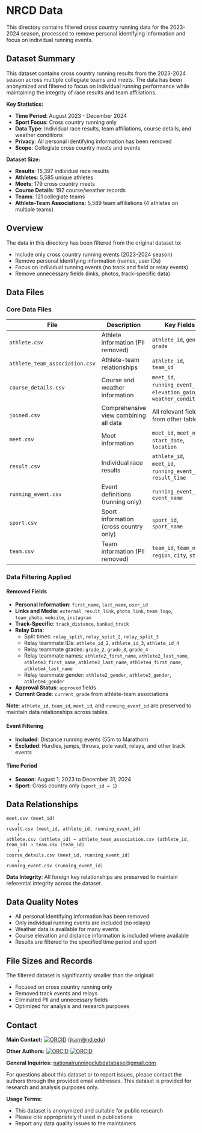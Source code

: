 # NRCD Data

This directory contains filtered cross country running data for the 2023-2024 season, processed to remove personal identifying information and focus on individual running events.

## Dataset Summary

This dataset contains cross country running results from the 2023-2024 season across multiple collegiate teams and meets. The data has been anonymized and filtered to focus on individual running performance while maintaining the integrity of race results and team affiliations.

**Key Statistics:**
- **Time Period**: August 2023 - December 2024
- **Sport Focus**: Cross country running only
- **Data Type**: Individual race results, team affiliations, course details, and weather conditions
- **Privacy**: All personal identifying information has been removed
- **Scope**: Collegiate cross country meets and events

**Dataset Size:**
- **Results**: 15,397 individual race results
- **Athletes**: 5,585 unique athletes
- **Meets**: 179 cross country meets
- **Course Details**: 192 course/weather records
- **Teams**: 121 collegiate teams
- **Athlete-Team Associations**: 5,589 team affiliations (4 athletes on multiple teams)

## Overview

The data in this directory has been filtered from the original dataset to:
- Include only cross country running events (2023-2024 season)
- Remove personal identifying information (names, user IDs)
- Focus on individual running events (no track and field or relay events)
- Remove unnecessary fields (links, photos, track-specific data)

## Data Files

### Core Data Files

| File | Description | Key Fields |
|------|-------------|------------|
| `athlete.csv` | Athlete information (PII removed) | `athlete_id`, `gender`, `grade` |
| `athlete_team_association.csv` | Athlete-team relationships | `athlete_id`, `team_id` |
| `course_details.csv` | Course and weather information | `meet_id`, `running_event_id`, `elevation_gain`, `weather_conditions` |
| `joined.csv` | Comprehensive view combining all data | All relevant fields from other tables |
| `meet.csv` | Meet information | `meet_id`, `meet_name`, `start_date`, `location` |
| `result.csv` | Individual race results | `athlete_id`, `meet_id`, `running_event_id`, `result_time` |
| `running_event.csv` | Event definitions (running only) | `running_event_id`, `event_name` |
| `sport.csv` | Sport information (cross country only) | `sport_id`, `sport_name` |
| `team.csv` | Team information (PII removed) | `team_id`, `team_name`, `region`, `city`, `state` |

### Data Filtering Applied

#### Removed Fields
- **Personal Information**: `first_name`, `last_name`, `user_id`
- **Links and Media**: `external_result_link`, `photo_link`, `team_logo`, `team_photo`, `website`, `instagram`
- **Track-Specific**: `track_distance`, `banked_track`
- **Relay Data**: 
  - Split times: `relay_split`, `relay_split_2`, `relay_split_3`
  - Relay teammate IDs: `athlete_id_2`, `athlete_id_3`, `athlete_id_4`
  - Relay teammate grades: `grade_2`, `grade_3`, `grade_4`
  - Relay teammate names: `athlete2_first_name`, `athlete2_last_name`, `athlete3_first_name`, `athlete3_last_name`, `athlete4_first_name`, `athlete4_last_name`
  - Relay teammate gender: `athlete2_gender`, `athlete3_gender`, `athlete4_gender`
- **Approval Status**: `approved` fields
- **Current Grade**: `current_grade` from athlete-team associations

**Note**: `athlete_id`, `team_id`, `meet_id`, and `running_event_id` are preserved to maintain data relationships across tables.

#### Event Filtering
- **Included**: Distance running events (55m to Marathon)
- **Excluded**: Hurdles, jumps, throws, pole vault, relays, and other track events

#### Time Period
- **Season**: August 1, 2023 to December 31, 2024
- **Sport**: Cross country only (`sport_id = 1`)

## Data Relationships

```
meet.csv (meet_id)
    ↓
result.csv (meet_id, athlete_id, running_event_id)
    ↓
athlete.csv (athlete_id) ← athlete_team_association.csv (athlete_id, team_id) → team.csv (team_id)
    ↓
course_details.csv (meet_id, running_event_id)
    ↓
running_event.csv (running_event_id)
```

**Data Integrity**: All foreign key relationships are preserved to maintain referential integrity across the dataset.

## Data Quality Notes

- All personal identifying information has been removed
- Only individual running events are included (no relays)
- Weather data is available for many events
- Course elevation and distance information is included where available
- Results are filtered to the specified time period and sport

## File Sizes and Records

The filtered dataset is significantly smaller than the original:
- Focused on cross country running only
- Removed track events and relays
- Eliminated PII and unnecessary fields
- Optimized for analysis and research purposes

## Contact

**Main Contact:** 
[![ORCID](https://img.shields.io/badge/Jonathan_A._Karr_Jr.-0009--0000--1600--6122-A6CE39?style=flat&logo=orcid&logoColor=white)](https://orcid.org/0009-0000-1600-6122) (jkarr@nd.edu)

**Other Authors:**
[![ORCID](https://img.shields.io/badge/Ben_Darden-0009--0008--3808--1375-A6CE39?style=flat&logo=orcid&logoColor=white)](https://orcid.org/0009-0008-3808-1375)
[![ORCID](https://img.shields.io/badge/Nicholas_Pell-0009--0001--1289--5054-A6CE39?style=flat&logo=orcid&logoColor=white)](https://orcid.org/0009-0001-1289-5054)

**General Inquiries:** nationalrunningclubdatabase@gmail.com

For questions about this dataset or to report issues, please contact the authors through the provided email addresses. This dataset is provided for research and analysis purposes only.

**Usage Terms:**
- This dataset is anonymized and suitable for public research
- Please cite appropriately if used in publications
- Report any data quality issues to the maintainers 